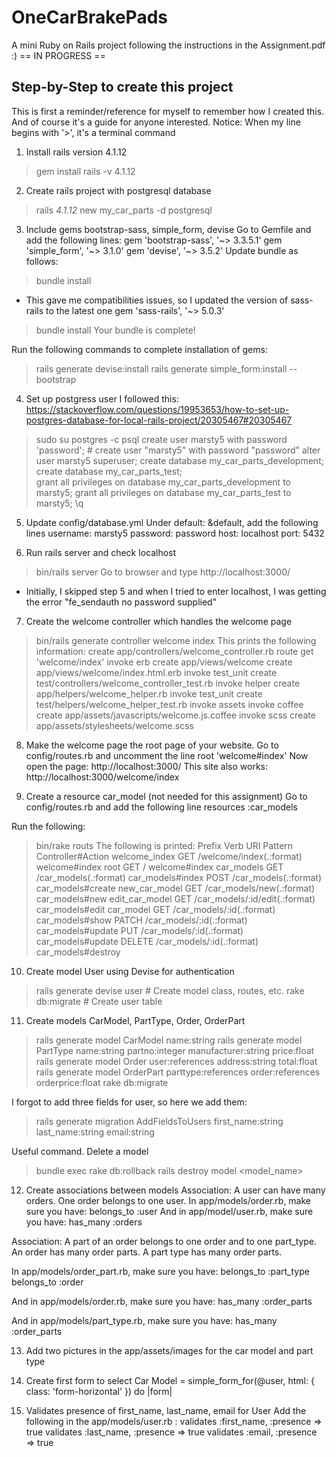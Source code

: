 # OneCarBrakePads
A mini Ruby on Rails project following the instructions in the Assignment.pdf :)
 == IN PROGRESS ==


Step-by-Step to create this project
-----------------------------------
This is first a reminder/reference for myself to remember how I created this.
And of course it's a guide for anyone interested.
Notice: When my line begins with '>', it's a terminal command

1. Install rails version 4.1.12
> gem install rails -v 4.1.12

2. Create rails project with postgresql database
> rails _4.1.12_ new my_car_parts -d postgresql

3. Include gems bootstrap-sass, simple_form, devise
  Go to Gemfile and add the following lines:
  gem 'bootstrap-sass', '~> 3.3.5.1'
  gem 'simple_form', '~> 3.1.0'
  gem 'devise', '~> 3.5.2'
  Update bundle as follows:
 > bundle install

  * This gave me compatibilities issues, so I updated the version of sass-rails to the latest one
  gem 'sass-rails', '~> 5.0.3'

 > bundle install
 >  Your bundle is complete!

  Run the following commands to complete installation of gems:
  > rails generate devise:install
  > rails generate simple_form:install --bootstrap

4. Set up postgress user
  I followed this: https://stackoverflow.com/questions/19953653/how-to-set-up-postgres-database-for-local-rails-project/20305467#20305467
> sudo su postgres -c psql
> create user marsty5 with password 'password'; # create user "marsty5" with password "password"
> alter user marsty5 superuser;
> create database my_car_parts_development;
> create database my_car_parts_test;  
> grant all privileges on database my_car_parts_development to marsty5;
> grant all privileges on database my_car_parts_test to marsty5;
> \q

5. Update config/database.yml
Under default: &default, add the following lines
username: marsty5
password: password
host: localhost
port: 5432

6. Run rails server and check localhost
 > bin/rails server
 Go to browser and type http://localhost:3000/

 * Initially, I skipped step 5 and when I tried to enter localhost, I was getting the error "fe_sendauth no password supplied"

7. Create the welcome controller which handles the welcome page
> bin/rails generate controller welcome index
This prints the following information:
create  app/controllers/welcome_controller.rb
      route  get 'welcome/index'
      invoke  erb
      create    app/views/welcome
      create    app/views/welcome/index.html.erb
      invoke  test_unit
      create    test/controllers/welcome_controller_test.rb
      invoke  helper
      create    app/helpers/welcome_helper.rb
      invoke    test_unit
      create      test/helpers/welcome_helper_test.rb
      invoke  assets
      invoke    coffee
      create      app/assets/javascripts/welcome.js.coffee
      invoke    scss
      create      app/assets/stylesheets/welcome.scss

8. Make the welcome page the root page of your website.
Go to config/routes.rb and uncomment the line root 'welcome#index'
Now open the page: http://localhost:3000/
This site also works: http://localhost:3000/welcome/index

9. Create a resource car_model (not needed for this assignment)
 Go to config/routes.rb and add the following line
 resources :car_models

 Run the following:
 > bin/rake routs
 The following is printed:
  Prefix Verb   URI Pattern                    Controller#Action
  welcome_index GET    /welcome/index(.:format)       welcome#index
           root GET    /                              welcome#index
     car_models GET    /car_models(.:format)          car_models#index
                POST   /car_models(.:format)          car_models#create
  new_car_model GET    /car_models/new(.:format)      car_models#new
 edit_car_model GET    /car_models/:id/edit(.:format) car_models#edit
      car_model GET    /car_models/:id(.:format)      car_models#show
                PATCH  /car_models/:id(.:format)      car_models#update
                PUT    /car_models/:id(.:format)      car_models#update
                DELETE /car_models/:id(.:format)      car_models#destroy

10. Create model User using Devise for authentication
 > rails generate devise user        # Create model class, routes, etc.
 > rake db:migrate                   # Create user table

11. Create models CarModel, PartType, Order, OrderPart
 > rails generate model CarModel name:string
 > rails generate model PartType name:string partno:integer manufacturer:string price:float
 > rails generate model Order user:references address:string total:float
 > rails generate model OrderPart parttype:references order:references orderprice:float
 > rake db:migrate

  I forgot to add three fields for user, so here we add them:
  > rails generate migration AddFieldsToUsers first_name:string last_name:string email:string

  Useful command. Delete a model
  > bundle exec rake db:rollback
  > rails destroy model <model_name>

12. Create associations between models
  Association: A user can have many orders. One order belongs to one user.
  In app/models/order.rb, make sure you have:
  belongs_to :user
  And in app/model/user.rb, make sure you have:
  has_many :orders

  Association: A part of an order belongs to one order and to one part_type.
  An order has many order parts. A part type has many order parts.

  In app/models/order_part.rb, make sure you have:
  belongs_to :part_type
  belongs_to :order

  And in app/models/order.rb, make sure you have:
  has_many :order_parts

  And in app/models/part_type.rb, make sure you have:
  has_many :order_parts

13. Add two pictures in the app/assets/images for the car model and part type

14. Create first form to select Car Model
 = simple_form_for(@user, html: { class: 'form-horizontal' }) do |form|


16. Validates presence of first_name, last_name, email for User
  Add the following in the app/models/user.rb :
  validates :first_name,  :presence => true
  validates :last_name, :presence => true
  validates :email, :presence => true
